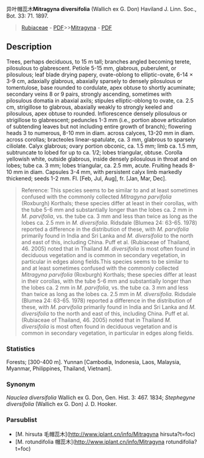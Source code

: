 异叶帽蕊木**Mitragyna diversifolia** (Wallich ex G. Don) Haviland J. Linn. Soc., Bot. 33: 71. 1897.

> [Rubiaceae](http://www.iplant.cn/info/Rubiaceae?t=foc) - [PDF](http://www.iplant.cn/foc/pdf/Rubiaceae.pdf)>>[Mitragyna](http://www.iplant.cn/info/Mitragyna?t=foc) - [PDF](http://www.iplant.cn/foc/pdf/Mitragyna.pdf)

## Description

Trees, perhaps deciduous, to 15 m tall; branches angled becoming terete, pilosulous to glabrescent. Petiole 5-15 mm, glabrous, puberulent, or pilosulous; leaf blade drying papery, ovate-oblong to elliptic-ovate, 6-14 × 3-9 cm, adaxially glabrous, abaxially sparsely to densely pilosulous or tomentulose, base rounded to cordulate, apex obtuse to shortly acuminate; secondary veins 8 or 9 pairs, strongly ascending, sometimes with pilosulous domatia in abaxial axils; stipules elliptic-oblong to ovate, ca. 2.5 cm, strigillose to glabrous, abaxially weakly to strongly keeled and pilosulous, apex obtuse to rounded. Inflorescence densely pilosulous or strigillose to glabrescent; peduncles 1-3 mm (i.e., portion above articulation of subtending leaves but not including entire growth of branch); flowering heads 3 to numerous, 8-10 mm in diam. across calyces, 13-20 mm in diam. across corollas; bracteoles linear-spatulate, ca. 3 mm, glabrous to sparsely ciliolate. Calyx glabrous; ovary portion obconic, ca. 1.5 mm; limb ca. 1.5 mm, subtruncate to lobed for up to ca. 1/2; lobes triangular, obtuse. Corolla yellowish white, outside glabrous, inside densely pilosulous in throat and on lobes; tube ca. 3 mm; lobes triangular, ca. 2.5 mm, acute. Fruiting heads 8-10 mm in diam. Capsules 3-4 mm, with persistent calyx limb markedly thickened; seeds 1-2 mm. Fl. [Feb, Jul, Aug], fr. [Jan, Mar, Dec].

> Reference: 
> This species seems to be similar to and at least sometimes confused with the commonly collected *Mitragyna parvifolia* (Roxburgh) Korthals; these species differ at least in their corollas, with the tube 5-6 mm and substantially longer than the lobes ca. 2 mm in *M. parvifolia*, vs. the tube ca. 3 mm and less than twice as long as the lobes ca. 2.5 mm in *M. diversifolia*. Ridsdale (Blumea 24: 63-65. 1978) reported a difference in the distribution of these, with *M. parvifolia* primarily found in India and Sri Lanka and *M. diversifolia* to the north and east of this, including China. Puff et al. (Rubiaceae of Thailand, 46. 2005) noted that in Thailand *M. diversifolia* is most often found in deciduous vegetation and is common in secondary vegetation, in particular in edges along fields.This species seems to be similar to and at least sometimes confused with the commonly collected *Mitragyna parvifolia* (Roxburgh) Korthals; these species differ at least in their corollas, with the tube 5-6 mm and substantially longer than the lobes ca. 2 mm in *M. parvifolia*, vs. the tube ca. 3 mm and less than twice as long as the lobes ca. 2.5 mm in *M. diversifolia*. Ridsdale (Blumea 24: 63-65. 1978) reported a difference in the distribution of these, with *M. parvifolia* primarily found in India and Sri Lanka and *M. diversifolia* to the north and east of this, including China. Puff et al. (Rubiaceae of Thailand, 46. 2005) noted that in Thailand *M. diversifolia* is most often found in deciduous vegetation and is common in secondary vegetation, in particular in edges along fields.

### Statistics
Forests; [300-400 m]. Yunnan [Cambodia, Indonesia, Laos, Malaysia, Myanmar, Philippines, Thailand, Vietnam].

### Synonym
*Nauclea diversifolia* Wallich ex G. Don, Gen. Hist. 3: 467. 1834; *Stephegyne diversifolia* (Wallich ex G. Don) J. D. Hooker.

### Parsublist

* [M.  hirsuta  毛帽蕊木](http://www.iplant.cn/info/Mitragyna hirsuta?t=foc)
* [M.  rotundifolia  帽蕊木](http://www.iplant.cn/info/Mitragyna rotundifolia?t=foc)
